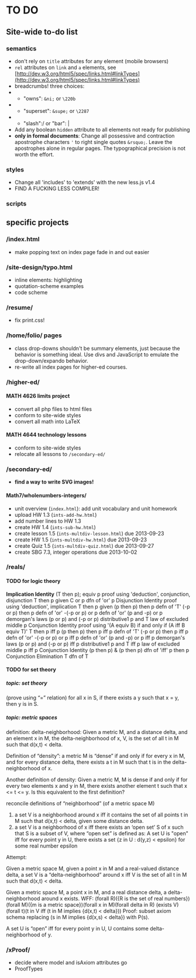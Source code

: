 TO DO
========

## Site-wide to-do list ##
### semantics ###
- don't rely on `title` attributes for any element (mobile browsers)
- `rel` attributes on `link` and `a` elements, see [http://dev.w3.org/html5/spec/links.html#linkTypes](http://dev.w3.org/html5/spec/links.html#linkTypes)
- breadcrumbs! three choices:
- - "owns": `&ni;` or `\220b`
- - "superset": `&supe;` or `\2287`
- - "slash":/ or "bar": |
- Add any boolean `hidden` attribute to all elements not ready for publishing
- **only in formal documents**: Change all possessive and contraction apostrophe characters `'` to right single quotes `&rsquo;`. Leave the apostrophes alone in regular pages. The typographical precision is not worth the effort.

### styles ###
- Change all 'includes' to 'extends' with the new less.js v1.4
- FIND A FUCKING LESS COMPILER!

### scripts ###



## specific projects ##
### /index.html ###
- make popping text on index page fade in and out easier

### /site-design/typo.html ###
- inline elements: highlighting
- quotation-scheme examples
- code scheme

### /resume/ ###
- fix print.css!

### /home/folio/ pages ###
- class drop-downs shouldn't be summary elements, just because the behavior is something ideal. Use divs and JavaScript to emulate the drop-down/expando behavior.
- re-write all index pages for higher-ed courses.

### /higher-ed/ ###
#### MATH 4626 limits project ####
- convert all php files to html files
- conform to site-wide styles
- convert all math into LaTeX

#### MATH 4644 technology lessons ####
- conform to site-wide styles
- relocate all lessons to `/secondary-ed/`

### /secondary-ed/ ###
- **find a way to write SVG images!**

#### Math7/wholenumbers-integers/ ####
- unit overview (`index.html`): add unit vocabulary and unit homework
- upload HW 1.3 (`ints-add-hw.html`)
- add number lines to HW 1.3
- create HW 1.4 (`ints-sub-hw.html`)
- create lesson 1.5 (`ints-multdiv-lesson.html`) due 2013-09-23
- create HW 1.5 (`ints-multdiv-hw.html`) due 2013-09-23
- create Quiz 1.5 (`ints-multdiv-quiz.html`) due 2013-09-27
- create SBG 7.3, integer operations due 2013-10-02

### /reals/ ###
#### TODO for logic theory ####
**Implication Identity**
(T then p); equiv p
proof using 'deduction', conjunction, disjunction
	T then p				given
	C or p					dfn of 'or'
	p						Disjunction Identity
proof using 'deduction', implication
	T then p				given
	(p then p) then p		defn of 'T'
	(-p or p) then p		defn of 'or'
	-(-p or p) or p			defn of 'or'
	(p and -p) or p 		demorgan's laws
	(p or p) and (-p or p)	distributive1
	p and T					law of excluded middle
	p						Conjunction Identity
proof using '(A equiv B) if and only if (A iff B equiv T)'
	T then p iff p
	(p then p) then p iff p			defn of 'T'
	(-p or p) then p iff p			defn of 'or'
	-(-p or p) or p iff p			defn of 'or'
	(p and -p) or p iff p 			demorgan's laws
	(p or p) and (-p or p) iff p	distributive1
	p and T iff p					law of excluded middle
	p iff p							Conjunction Identity
	(p then p) & (p then p)			dfn of 'iff'
	p then p						Conjunction Elimination
	T								dfn of T

#### TODO for set theory ####

##### topic: set theory #####
(prove using “=” relation) for all x in S, if there exists a y such that x = y, then y is in S.

##### topic: metric spaces #####
definition: delta-neighborhood: Given a metric M, and a distance delta, and an element x in M, the delta-neighborhood of x, V, is the set of all t in M such that d(x,t) < delta.

Definition of “density”: a metric M is “dense” if and only if for every x in M, and for every distance delta, there exists a t in M such that t is in the delta-neighborhood of x.

Another definition of density: Given a metric M, M is dense if and only if for every two elements x and y in M, there exists another element t such that x <= t <= y. Is this equivalent to the first definition?

reconcile definitions of “neighborhood” (of a metric space M)
1. a set V is a neighborhood around x iff it contains the set of all points t in M such that d(x,t) < delta, given some distance delta.
2. a set V is a neighborhood of x iff there exists an ‘open set’ S of x such that S is a subset of V, where “open set” is defined as:
	A set U is "open" iff for every point y in U, there exists a set {z in U : d(y,z) < epsilon} for some real number epsilon

Attempt:

Given a metric space M, given a point x in M and a real-valued distance delta, a set V is a “delta-neighborhood” around x iff V is the set of all t in M such that d(x,t) < delta.

Given a metric space M, a point x in M, and a real distance delta, a delta-neighborhood around x exists. WFF: (forall R)({R is the set of real numbers})(forall M)({m is a metric space})(forall x in M)(forall delta in R) (exists V)(forall t)(t in V iff (t in M implies {d(x,t) < delta})) Proof: subset axiom schema replacing (s in M implies {d(x,s) < delta}) with P(s).

A set U is “open” iff for every point y in U, U contains some delta-neighborhood of y.


### /xProof/ ###
- decide where  model and isAxiom attributes go
- ProofTypes

